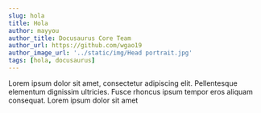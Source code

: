 ```yaml
---
slug: hola
title: Hola
author: mayyou
author_title: Docusaurus Core Team
author_url: https://github.com/wgao19
author_image_url: '../static/img/Head portrait.jpg'
tags: [hola, docusaurus]
---
```


Lorem ipsum dolor sit amet, consectetur adipiscing elit. Pellentesque elementum dignissim ultricies. Fusce rhoncus ipsum tempor eros aliquam consequat. Lorem ipsum dolor sit amet
